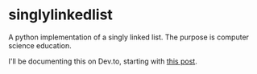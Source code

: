 # singlylinkedlist
A python implementation of a singly linked list. The purpose is computer science education.

I'll be documenting this on Dev.to, starting with [this post](https://dev.to/erikkristoferanderson/singly-linked-list-a-python-implementation-4cm6).

